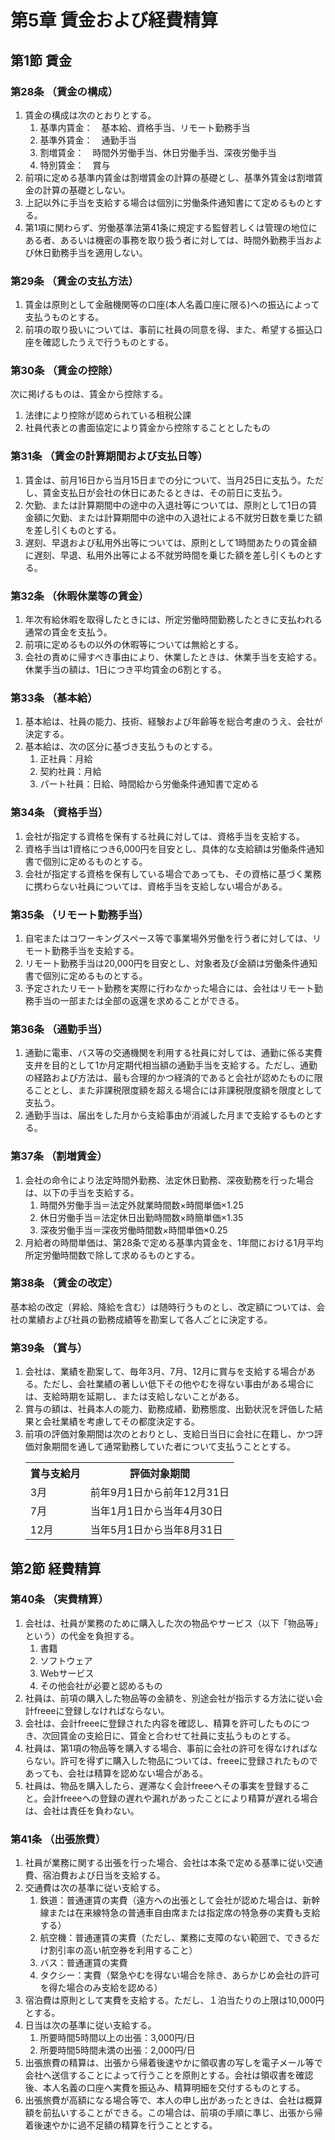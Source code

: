 # 第5章 賃金および経費精算

## 第1節 賃金

### 第28条  （賃金の構成）

1. 賃金の構成は次のとおりとする。
    1. 基準内賃金：　基本給、資格手当、リモート勤務手当
    2. 基準外賃金：　通勤手当
    3. 割増賃金：　時間外労働手当、休日労働手当、深夜労働手当
    4. 特別賃金：　賞与
2. 前項に定める基準内賃金は割増賃金の計算の基礎とし、基準外賃金は割増賃金の計算の基礎としない。
3. 上記以外に手当を支給する場合は個別に労働条件通知書にて定めるものとする。
4. 第1項に関わらず、労働基準法第41条に規定する監督若しくは管理の地位にある者、あるいは機密の事務を取り扱う者に対しては、時間外勤務手当および休日勤務手当を適用しない。

### 第29条  （賃金の支払方法）

1. 賃金は原則として金融機関等の口座(本人名義口座に限る)への振込によって支払うものとする。
2. 前項の取り扱いについては、事前に社員の同意を得、また、希望する振込口座を確認したうえで行うものとする。

### 第30条  （賃金の控除）

次に掲げるものは、賃金から控除する。

1. 法律により控除が認められている租税公課
2. 社員代表との書面協定により賃金から控除することとしたもの

### 第31条  （賃金の計算期間および支払日等）

1. 賃金は、前月16日から当月15日までの分について、当月25日に支払う。ただし、賃金支払日が会社の休日にあたるときは、その前日に支払う。
2. 欠勤、または計算期間中の途中の入退社等については、原則として1日の賃金額に欠勤、または計算期間中の途中の入退社による不就労日数を乗じた額を差し引くものとする。
3. 遅刻、早退および私用外出等については、原則として1時間あたりの賃金額に遅刻、早退、私用外出等による不就労時間を乗じた額を差し引くものとする。

### 第32条  （休暇休業等の賃金）

1. 年次有給休暇を取得したときには、所定労働時間勤務したときに支払われる通常の賃金を支払う。
2. 前項に定めるもの以外の休暇等については無給とする。
3. 会社の責めに帰すべき事由により、休業したときは、休業手当を支給する。休業手当の額は、1日につき平均賃金の6割とする。

### 第33条  （基本給）

1. 基本給は、社員の能力、技術、経験および年齢等を総合考慮のうえ、会社が決定する。
2. 基本給は、次の区分に基づき支払うものとする。
    1. 正社員：月給
    2. 契約社員：月給
    3. パート社員：日給、時間給から労働条件通知書で定める

### 第34条  （資格手当）

1. 会社が指定する資格を保有する社員に対しては、資格手当を支給する。
2. 資格手当は1資格につき6,000円を目安とし、具体的な支給額は労働条件通知書で個別に定めるものとする。
3. 会社が指定する資格を保有している場合であっても、その資格に基づく業務に携わらない社員については、資格手当を支給しない場合がある。

### 第35条  （リモート勤務手当）

1. 自宅またはコワーキングスペース等で事業場外労働を行う者に対しては、リモート勤務手当を支給する。
2. リモート勤務手当は20,000円を目安とし、対象者及び金額は労働条件通知書で個別に定めるものとする。
3. 予定されたリモート勤務を実際に行わなかった場合には、会社はリモート勤務手当の一部または全部の返還を求めることができる。

### 第36条  （通勤手当）

1. 通勤に電車、バス等の交通機関を利用する社員に対しては、通勤に係る実費支弁を目的として1か月定期代相当額の通勤手当を支給する。ただし、通勤の経路および方法は、最も合理的かつ経済的であると会社が認めたものに限ることとし、また非課税限度額を超える場合には非課税限度額を限度として支払う。
2. 通勤手当は、届出をした月から支給事由が消滅した月まで支給するものとする。

### 第37条  （割増賃金）

1. 会社の命令により法定時間外勤務、法定休日勤務、深夜勤務を行った場合は、以下の手当を支給する。
    1. 時間外労働手当＝法定外就業時間数×時間単価×1.25
    2. 休日労働手当＝法定休日出勤時間数×時簡単価×1.35
    3. 深夜労働手当＝深夜労働時間数×時間単価×0.25
2. 月給者の時間単価は、第28条で定める基準内賃金を、1年間における1月平均所定労働時間数で除して求めるものとする。

### 第38条  （賃金の改定）

基本給の改定（昇給、降給を含む）は随時行うものとし、改定額については、会社の業績および社員の勤務成績等を勘案して各人ごとに決定する。

### 第39条  （賞与）

1. 会社は、業績を勘案して、毎年3月、7月、12月に賞与を支給する場合がある。ただし、会社業績の著しい低下その他やむを得ない事由がある場合には、支給時期を延期し、または支給しないことがある。
2. 賞与の額は、社員本人の能力、勤務成績、勤務態度、出勤状況を評価した結果と会社業績を考慮してその都度決定する。
3. 前項の評価対象期間は次のとおりとし、支給日当日に会社に在籍し、かつ評価対象期間を通して通常勤務していた者について支払うこととする。
   <table>
     <tr><th>賞与支給月</th><th>評価対象期間</th></tr>
     <tr><td>3月</td><td>前年9月1日から前年12月31日</td></tr>
     <tr><td>7月</td><td>当年1月1日から当年4月30日</td></tr>
     <tr><td>12月</td><td>当年5月1日から当年8月31日</td></tr>
   </table>

## 第2節 経費精算

### 第40条  （実費精算）

1. 会社は、社員が業務のために購入した次の物品やサービス（以下「物品等」という）の代金を負担する。
    1. 書籍
    2. ソフトウェア
    3. Webサービス
    4. その他会社が必要と認めるもの
2. 社員は、前項の購入した物品等の金額を、別途会社が指示する方法に従い会計freeeに登録しなければならない。
3. 会社は、会計freeeに登録された内容を確認し、精算を許可したものにつき、次回賃金の支給日に、賃金と合わせて社員に支払うものとする。
4. 社員は、第1項の物品等を購入する場合、事前に会社の許可を得なければならない。許可を得ずに購入した物品については、freeeに登録されたものであっても、会社は精算を認めない場合がある。
5. 社員は、物品を購入したら、遅滞なく会計freeeへその事実を登録すること。会計freeeへの登録の遅れや漏れがあったことにより精算が遅れる場合は、会社は責任を負わない。

### 第41条  （出張旅費）

1. 社員が業務に関する出張を行った場合、会社は本条で定める基準に従い交通費、宿泊費および日当を支給する。
2. 交通費は次の基準に従い支給する。
    1. 鉄道：普通運賃の実費（遠方への出張として会社が認めた場合は、新幹線または在来線特急の普通車自由席または指定席の特急券の実費も支給する）
    2. 航空機：普通運賃の実費（ただし、業務に支障のない範囲で、できるだけ割引率の高い航空券を利用すること）
    3. バス：普通運賃の実費
    4. タクシー：実費（緊急やむを得ない場合を除き、あらかじめ会社の許可を得た場合のみ支給を認める）
3. 宿泊費は原則として実費を支給する。ただし、１泊当たりの上限は10,000円とする。
4. 日当は次の基準に従い支給する。
    1. 所要時間5時間以上の出張：3,000円/日
    2. 所要時間5時間未満の出張：2,000円/日
5. 出張旅費の精算は、出張から帰着後速やかに領収書の写しを電子メール等で会社へ送信することによって行うことを原則とする。会社は領収書を確認後、本人名義の口座へ実費を振込み、精算明細を交付するものとする。
6. 出張旅費が高額になる場合等で、本人の申し出があったときは、会社は概算額を前払いすることができる。この場合は、前項の手順に準じ、出張から帰着後速やかに過不足額の精算を行うこととする。
